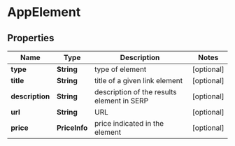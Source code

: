 # AppElement


## Properties

| Name | Type | Description | Notes |
|------------ | ------------- | ------------- | -------------|
**type** | **String** | type of element |[optional]|
**title** | **String** | title of a given link element |[optional]|
**description** | **String** | description of the results element in SERP |[optional]|
**url** | **String** | URL |[optional]|
**price** | **PriceInfo** | price indicated in the element |[optional]|